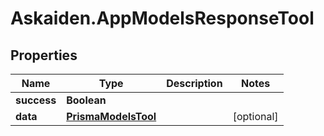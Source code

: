 # Askaiden.AppModelsResponseTool

## Properties
Name | Type | Description | Notes
------------ | ------------- | ------------- | -------------
**success** | **Boolean** |  | 
**data** | [**PrismaModelsTool**](PrismaModelsTool.md) |  | [optional] 

